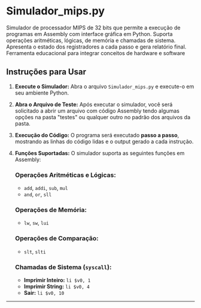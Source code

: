 # Simulador_mips.py
Simulador de processador MIPS de 32 bits que permite a execução de programas em Assembly com interface gráfica em Python. Suporta operações aritméticas, lógicas, de memória e chamadas de sistema. Apresenta o estado dos registradores a cada passo e gera relatório final. Ferramenta educacional para integrar conceitos de hardware e software

## Instruções para Usar

1. **Execute o Simulador:**
   Abra o arquivo `Simulador_mips.py` e execute-o em seu ambiente Python.

2. **Abra o Arquivo de Teste:**
   Após executar o simulador, você será solicitado a abrir um arquivo com código Assembly tendo algumas opções na pasta "testes" ou qualquer outro no padrão dos arquivos da pasta.

3. **Execução do Código:**
   O programa será executado **passo a passo**, mostrando as linhas do código lidas e o output gerado a cada instrução.

4. **Funções Suportadas:**
   O simulador suporta as seguintes funções em Assembly:

   ### Operações Aritméticas e Lógicas:
   - `add`, `addi`, `sub`, `mul`
   - `and`, `or`, `sll`

   ### Operações de Memória:
   - `lw`, `sw`, `lui`

   ### Operações de Comparação:
   - `slt`, `slti`

   ### Chamadas de Sistema (`syscall`):
   - **Imprimir Inteiro:** `li $v0, 1`  
   - **Imprimir String:** `li $v0, 4`
   - **Sair:** `li $v0, 10`

---